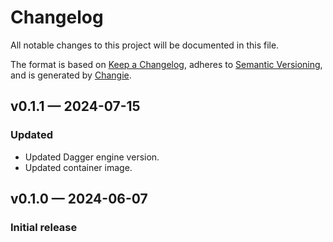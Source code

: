 # Changelog

All notable changes to this project will be documented in this file.

The format is based on [Keep a Changelog](https://keepachangelog.com/en/1.1.0/), adheres to [Semantic Versioning](https://semver.org/spec/v2.0.0.html), and is generated by [Changie](https://github.com/miniscruff/changie).

## v0.1.1 — 2024-07-15

### Updated

* Updated Dagger engine version.
* Updated container image.

## v0.1.0 — 2024-06-07

### Initial release
